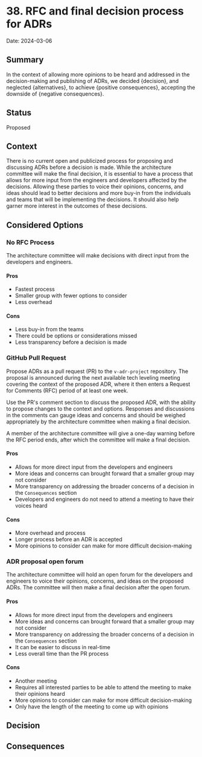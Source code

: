 # 38. RFC and final decision process for ADRs

Date: 2024-03-06

## Summary
In the context of allowing more opinions to be heard and addressed in the decision-making and publishing of ADRs,
we decided {decision},
and neglected {alternatives},
to achieve {positive consequences},
accepting the downside of {negative consequences}.

## Status
Proposed

## Context
There is no current open and publicized process for proposing and discussing ADRs before a decision is made.
While the architecture committee will make the final decision, it is essential to have a process that allows for more input from the engineers and developers affected by the decisions.
Allowing these parties to voice their opinions, concerns, and ideas should lead to better decisions and more buy-in from the individuals and teams that will be implementing the decisions. It should also help garner more interest in the outcomes of these decisions.

## Considered Options

### No RFC Process

The architecture committee will make decisions with direct input from the developers and engineers.

#### Pros
* Fastest process
* Smaller group with fewer options to consider
* Less overhead

#### Cons
* Less buy-in from the teams
* There could be options or considerations missed
* Less transparency before a decision is made

### GitHub Pull Request

Propose ADRs as a pull request (PR) to the `v-adr-project` repository. 
The proposal is announced during the next available tech leveling meeting covering the context of the proposed ADR, where it then enters a Request for Comments (RFC) period of at least one week.

Use the PR's comment section to discuss the proposed ADR, with the ability to propose changes to the context and options. Responses and discussions in the comments can gauge ideas and concerns and should be weighed appropriately by the architecture committee when making a final decision.

A member of the architecture committee will give a one-day warning before the RFC period ends, after which the committee will make a final decision.

#### Pros
* Allows for more direct input from the developers and engineers
* More ideas and concerns can brought forward that a smaller group may not consider
* More transparency on addressing the broader concerns of a decision in the `Consequences` section 
* Developers and engineers do not need to attend a meeting to have their voices heard

#### Cons
* More overhead and process
* Longer process before an ADR is accepted
* More opinions to consider can make for more difficult decision-making

### ADR proposal open forum

The architecture committee will hold an open forum for the developers and engineers to voice their opinions, concerns, and ideas on the proposed ADRs.
The committee will then make a final decision after the open forum.

#### Pros
* Allows for more direct input from the developers and engineers
* More ideas and concerns can brought forward that a smaller group may not consider
* More transparency on addressing the broader concerns of a decision in the `Consequences` section
* It can be easier to discuss in real-time
* Less overall time than the PR process

#### Cons
* Another meeting
* Requires all interested parties to be able to attend the meeting to make their opinions heard
* More opinions to consider can make for more difficult decision-making
* Only have the length of the meeting to come up with opinions

## Decision


## Consequences

